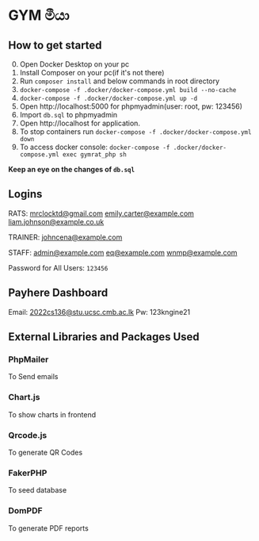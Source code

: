 # GYM මීයා

## How to get started

0. Open Docker Desktop on your pc
1. Install Composer on your pc(if it's not there)
2. Run `composer install` and below commands in root directory
3. `docker-compose -f .docker/docker-compose.yml build --no-cache`
4. `docker-compose -f .docker/docker-compose.yml up -d`
5. Open http://localhost:5000 for phpmyadmin(user: root, pw: 123456)
6. Import `db.sql` to phpmyadmin
7. Open http://localhost for application.
8. To stop containers run `docker-compose -f .docker/docker-compose.yml down`
9. To access docker console: `docker-compose -f .docker/docker-compose.yml exec gymrat_php sh`

**Keep an eye on the changes of `db.sql`**

## Logins

RATS:
mrclocktd@gmail.com
emily.carter@example.com
liam.johnson@example.co.uk

TRAINER:
johncena@example.com

STAFF:
admin@example.com
eq@example.com
wnmp@example.com

Password for All Users:
`123456`

## Payhere Dashboard

Email: 2022cs136@stu.ucsc.cmb.ac.lk
Pw: 123kngine21

## External Libraries and Packages Used

### PhpMailer

To Send emails

### Chart.js

To show charts in frontend

### Qrcode.js

To generate QR Codes

### FakerPHP

To seed database

### DomPDF

To generate PDF reports
